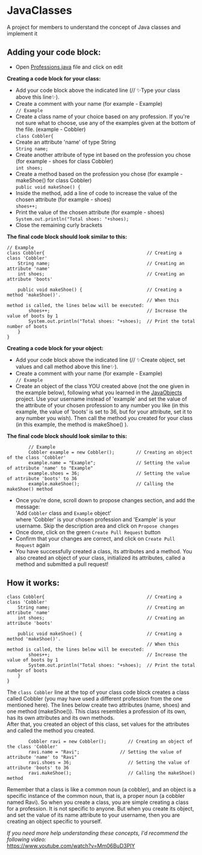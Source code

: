 # JavaClasses
A project for members to understand the concept of Java classes and implement it

## Adding your code block:
- Open [Professions.java](https://github.com/Github-Amity/JavaClasses/blob/main/Professions.java) file and click on edit
  
**Creating a code block for your class:**
- Add your code block above the indicated line (// ✨Type your class above this line✨).  
- Create a comment with your name (for example - Example)  
``// Example ``  
- Create a class name of your choice based on any profession. If you're not sure what to choose, use any of the examples given at the bottom of the file. (example - Cobbler)  
``class Cobbler{``  
- Create an attribute 'name' of type String  
``String name;``  
- Create another attribute of type int based on the profession you chose (for example - shoes for class Cobbler)  
``int shoes;``
- Create a method based on the profession you chose (for example - makeShoe() for class Cobbler)  
``public void makeShoe() {``
- Inside the method, add a line of code to increase the value of the chosen attribute (for example - shoes)  
``shoes++;``
- Print the value of the chosen attribute (for example - shoes)  
``System.out.println("Total shoes: "+shoes);``
- Close the remaining curly brackets  
  
**The final code block should look similar to this:**
```
// Example
class Cobbler{                                      // Creating a class 'Cobbler'
    String name;                                    // Creating an attribute 'name'
    int shoes;                                      // Creating an attribute 'boots'

    public void makeShoe() {                        // Creating a method 'makeShoe()'. 
                                                    // When this method is called, the lines below will be executed:
        shoes++;                                    // Increase the value of boots by 1
        System.out.println("Total shoes: "+shoes);  // Print the total number of boots
    }
}
```

**Creating a code block for your object:**
- Add your code block above the indicated line (// ✨Create object, set values and call method above this line✨). 
- Create a comment with your name (for example - Example)  
``// Example `` 
- Create an object of the class YOU created above (not the one given in the example below), following what you learned in the [JavaObjects](https://github.com/Github-Amity/JavaObjects) project. Use your username instead of 'example' and set the value of the attribute of your chosen profession to any number you like (in this example, the value of 'boots' is set to 36, but for your attribute, set it to any number you wish). Then call the method you created for your class (in this example, the method is makeShoe() ).
  
**The final code block should look similar to this:**
```
        // Example
        Cobbler example = new Cobbler();        // Creating an object of the class 'Cobbler'
        example.name = "Example";               // Setting the value of attribute 'name' to "Example"
        example.shoes = 36;                     // Setting the value of attribute 'boots' to 36
        example.makeShoe();                     // Calling the makeShoe() method
```
- Once you're done, scroll down to propose changes section, and add the message:  
'Add ``Cobbler`` class and ``Example`` object'  
where 'Cobbler' is your chosen profession and 'Example' is your username. Skip the description area and click on ``Propose changes``
- Once done, click on the green ``Create Pull Request`` button
- Confirm that your changes are correct, and click on ``Create Pull Request`` again
- You have successfully created a class, its attributes and a method. You also created an object of your class, initialized its attributes, called a method and submitted a pull request!

## How it works:
```
class Cobbler{                                      // Creating a class 'Cobbler'
    String name;                                    // Creating an attribute 'name'
    int shoes;                                      // Creating an attribute 'boots'

    public void makeShoe() {                        // Creating a method 'makeShoe()'. 
                                                    // When this method is called, the lines below will be executed:
        shoes++;                                    // Increase the value of boots by 1
        System.out.println("Total shoes: "+shoes);  // Print the total number of boots
    }
}
```
The ``class Cobbler`` line at the top of your class code block creates a class called Cobbler (you may have used a different profession from the one mentioned here). The lines below create two attributes (name, shoes) and one method (makeShoe()). This class resembles a profession of its own, has its own attributes and its own methods.  
After that, you created an object of this class, set values for the attributes and called the method you created.  
```
        Cobbler ravi = new Cobbler();        // Creating an object of the class 'Cobbler'
        ravi.name = "Ravi";               // Setting the value of attribute 'name' to "Ravi"
        ravi.shoes = 36;                     // Setting the value of attribute 'boots' to 36
        ravi.makeShoe();                     // Calling the makeShoe() method
```
Remember that a class is like a common noun (a cobbler), and an object is a specific instance of the common noun, that is, a proper noun (a cobbler named Ravi). So when you create a class, you are simple creating a class for a profession. It is not specific to anyone. But when you create its object, and set the value of its name attribute to your username, then you are creating an object specific to yourself. 

*If you need more help understanding these concepts, I'd recommend the following video:*  
https://www.youtube.com/watch?v=Mm06BuD3PlY
